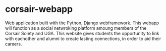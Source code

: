 # corsair-webapp

Web application built with the Python, Django webframework.
This webapp will function as a social netwroking platform amoung members of the Corsair Soiety and UGA.
This website gives students the opportunity to link with eachother and alumni to create lasting connections,
in order to aid their careers.
